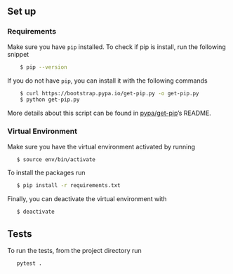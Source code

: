 
## **Set up**

### Requirements
Make sure you have `pip` installed. To check if pip is install, run the following snippet 
```bash
    $ pip --version
```

If you do not have `pip`, you can install it with the following commands
```bash 
    $ curl https://bootstrap.pypa.io/get-pip.py -o get-pip.py
    $ python get-pip.py
```

More details about this script can be found in [pypa/get-pip](https://github.com/pypa/get-pip)’s README.

### Virtual Environment

Make sure you have the virtual environment activated by running
```bash
   $ source env/bin/activate
```

To install the packages run
```bash 
   $ pip install -r requirements.txt
```

Finally, you can deactivate the virtual environment with
```bash
   $ deactivate
```


## **Tests**
To run the tests, from the project directory run

```bash
   pytest .
```